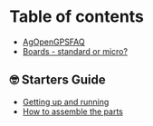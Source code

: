# Table of contents

* [AgOpenGPSFAQ](README.md)
* [Boards - standard or micro?](boards-standard-or-micro.md)

## 🤓 Starters Guide

* [Getting up and running](starters-guide/getting-up-and-running.md)
* [How to assemble the parts](starters-guide/how-to-assemble-the-parts.md)
